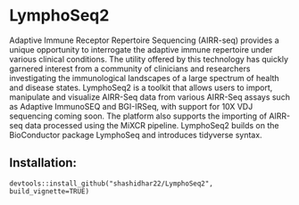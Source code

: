 # LymphoSeq2
Adaptive Immune Receptor Repertoire Sequencing (AIRR-seq) provides a unique opportunity to interrogate the adaptive immune repertoire under various clinical conditions. The utility offered by this technology has quickly garnered interest from a community of clinicians and researchers investigating the immunological landscapes of a large spectrum of health and disease states. LymphoSeq2 is a toolkit that allows users to import, manipulate and visualize AIRR-Seq data from various AIRR-Seq assays such as Adaptive ImmunoSEQ and BGI-IRSeq, with support for 10X VDJ sequencing coming soon. The platform also supports the importing of AIRR-seq data processed using the MiXCR pipeline. LymphoSeq2 builds on the BioConductor package LymphoSeq and introduces tidyverse syntax.

## Installation:
```{r} 
devtools::install_github("shashidhar22/LymphoSeq2", build_vignette=TRUE)
```
